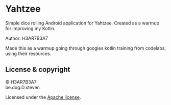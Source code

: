 # Yahtzee
Simple dice rolling Android application for Yahtzee. Created as a warmup for improving my Kotlin.

Author: 	H3AR7B3A7<br>

Made this as a warmup going through googles kotlin training from codelabs, using their resources.


## License & copyright

© H3AR7B3A7<br>
be.dog.D.steven

Licensed under the [Apache license](LICENSE).
